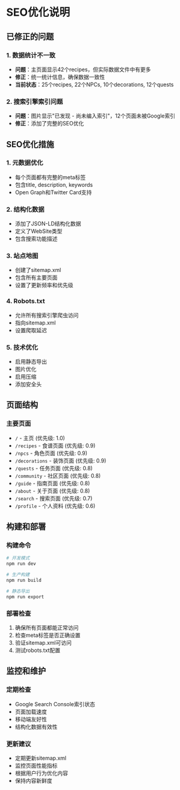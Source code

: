 # SEO优化说明

## 已修正的问题

### 1. 数据统计不一致
- **问题**：主页面显示42个recipes，但实际数据文件中有更多
- **修正**：统一统计信息，确保数据一致性
- **当前状态**：25个recipes, 22个NPCs, 10个decorations, 12个quests

### 2. 搜索引擎索引问题
- **问题**：图片显示"已发现 - 尚未编入索引"，12个页面未被Google索引
- **修正**：添加了完整的SEO优化

## SEO优化措施

### 1. 元数据优化
- 每个页面都有完整的meta标签
- 包含title, description, keywords
- Open Graph和Twitter Card支持

### 2. 结构化数据
- 添加了JSON-LD结构化数据
- 定义了WebSite类型
- 包含搜索功能描述

### 3. 站点地图
- 创建了sitemap.xml
- 包含所有主要页面
- 设置了更新频率和优先级

### 4. Robots.txt
- 允许所有搜索引擎爬虫访问
- 指向sitemap.xml
- 设置爬取延迟

### 5. 技术优化
- 启用静态导出
- 图片优化
- 启用压缩
- 添加安全头

## 页面结构

### 主要页面
- `/` - 主页 (优先级: 1.0)
- `/recipes` - 食谱页面 (优先级: 0.9)
- `/npcs` - 角色页面 (优先级: 0.9)
- `/decorations` - 装饰页面 (优先级: 0.9)
- `/quests` - 任务页面 (优先级: 0.8)
- `/community` - 社区页面 (优先级: 0.8)
- `/guide` - 指南页面 (优先级: 0.8)
- `/about` - 关于页面 (优先级: 0.8)
- `/search` - 搜索页面 (优先级: 0.7)
- `/profile` - 个人资料 (优先级: 0.6)

## 构建和部署

### 构建命令
```bash
# 开发模式
npm run dev

# 生产构建
npm run build

# 静态导出
npm run export
```

### 部署检查
1. 确保所有页面都能正常访问
2. 检查meta标签是否正确设置
3. 验证sitemap.xml可访问
4. 测试robots.txt配置

## 监控和维护

### 定期检查
- Google Search Console索引状态
- 页面加载速度
- 移动端友好性
- 结构化数据有效性

### 更新建议
- 定期更新sitemap.xml
- 监控页面性能指标
- 根据用户行为优化内容
- 保持内容新鲜度 